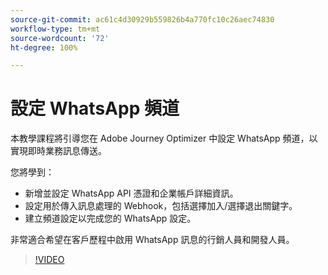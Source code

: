 ```yaml
---
source-git-commit: ac61c4d30929b559826b4a770fc10c26aec74830
workflow-type: tm+mt
source-wordcount: '72'
ht-degree: 100%

---
```

# 設定 WhatsApp 頻道

本教學課程將引導您在 Adobe Journey Optimizer 中設定 WhatsApp 頻道，以實現即時業務訊息傳送。

您將學到：

* 新增並設定 WhatsApp API 憑證和企業帳戶詳細資訊。
* 設定用於傳入訊息處理的 Webhook，包括選擇加入/選擇退出關鍵字。
* 建立頻道設定以完成您的 WhatsApp 設定。

非常適合希望在客戶歷程中啟用 WhatsApp 訊息的行銷人員和開發人員。

>[!VIDEO](https://video.tv.adobe.com/v/3470279/?learn=on&enablevpops&captions=chi_hant)
